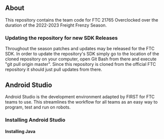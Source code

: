 ## About

This repository contains the team code for FTC 21765 Overclocked over the duration of the 2022-2023 Freight Frenzy Season.

### Updating the repository for new SDK Releases

Throughout the season patches and updates may be released for the FTC SDK. In order to update the repository's SDK simply go to the location of the cloned repository on your computer, open Git Bash from there and execute "git pull origin master". 
Since this repository is cloned from the official FTC repository it should just pull updates from there.

## Android Studio

Android Studio is the development environment adapted by FIRST for FTC teams to use. This streamlines the workflow for all teams as an easy way to program, test and run on robots.

### Installing Android Studio
#### Installing Java
